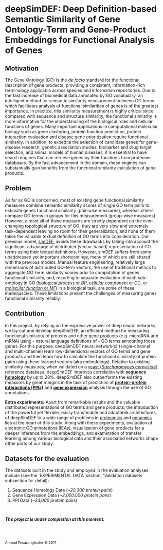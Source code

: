 # deepSimDEF: Deep Definition-based Semantic Similarity of Gene Ontology-Term and Gene-Product Embeddings for Functional Analysis of Genes

## Motivation

The [Gene Ontology](http://www.geneontology.org/) ([GO](http://www.geneontology.org/)) is the _de facto_ standard for the functional description of gene products, providing a consistent, information-rich terminology applicable across species and information repositories. Due to the fast increase of biomedical data annotated by GO vocabulary, an intelligent method for semantic similarity measurement between GO terms which facilitates analysis of functional similarities of genes is of the greatest importance. In practice, this similarity measurement is highly critical since compared with sequence and structure similarity, the functional similarity is more informative for the understanding of the biological roles and cellular functions of genes. Many important applications in computational molecular biology such as gene clustering, protein function prediction, protein interaction evaluation and disease gene prioritization require functional similarity. In addition, to expedite the selection of candidate genes for gene-disease research, genetic association studies, biomarker and drug target selection, and animal models of human diseases, it is essential to have search engines that can retrieve genes by their functions from proteome databases. By the fast advancement in the domain, these engines can substantially gain benefits from the functional similarity calculation of gene products.

## Problem

As far as GO is concerned, most of existing gene functional similarity measures combine semantic similarity scores of single GO term pairs to estimate genes functional similarity (pair-wise measures), whereas others compare GO terms in groups for this measurement (group-wise measures). However, almost all of these measures are strictly dependent on the ever-changing topological structure of GO; they are very slow and extremely task-dependent leaving no room for their generalization, and none of them takes the valuable textual definition of GO terms into consideration. Our previous model, [simDEF](https://github.com/ahmadpgh/simDEF), avoids these drawbacks by taking into account the significant advantage of distributed (vector-based) representation of GO terms using their textual definitions. However, simDEF suffers from some unaddressed yet important shortcomings, many of which are still shared with the previous models. Manual feature engineering, relatively large dimensions of distributed GO-term vectors, the use of traditional metrics to aggregate GO-term similarity scores prior to computation of genes functional similarity, and, resorting to separate evaluation of each sub-ontology in GO ([_biological process_ or _BP_](http://geneontology.org/page/biological-process-ontology-guidelines), [_cellular component_ or _CC_](http://geneontology.org/page/cellular-component-ontology-guidelines), or [_molecular function_ or _MF_](http://geneontology.org/page/molecular-function-ontology-guidelines)) in a biological task, are some of these inadequacies. These limitations present the challenges of measuring genes functional similarity reliably.

## Contribution

In this project, by relying on the expressive power of deep neural networks, we lay out and develop deepSimDEF, an efficient method for measuring functional similarity of proteins and other gene products (e.g. microRNA and mRNA) using - natural language definitions of - GO terms annotating those genes. For this purpose, deepSimDEF neural network(s) (single-channel and multi-channel) learn low-dimensional vectors of GO terms and gene products and then learn how to calculate the functional similarity of protein pairs using these learned vectors (aka embeddings). Relative to existing similarity measures, when validated on a [yeast (_Saccharomyces cerevisiae_)](https://www.yeastgenome.org/) reference database, deepSimDEF improves correlation with [**sequence homology**](https://en.wikipedia.org/wiki/Sequence_homology) by up to 28%. deepSimDEF also outperforms the existing measures by great margins in the task of prediction of [**protein-protein interactions (PPIs)**](https://en.wikipedia.org/wiki/Protein%E2%80%93protein_interaction) and [**gene expression**](https://en.wikipedia.org/wiki/Gene_expression) analysis through the use of GO annotations.  
  
**Extra experiments:** Apart from remarkable results and the valuable distributed representations of GO terms and gene products, the introduction of the powerful yet flexible, easily transferable and adaptable architectures of deepSimDEF to a wide range of problems in [proteomics](https://en.wikipedia.org/wiki/Proteomics) and [genomics](https://en.wikipedia.org/wiki/Genomics) lies at the heart of this study. Along with these experiments, evaluation of [electronic GO annotations (IEAs)](http://geneontology.org/page/guide-go-evidence-codes), visualization of gene products for a deeper inference from the embeddings, and examination of transfer learning among various biological data and their associated networks shape other parts of our study.

## Datasets for the evaluation

The datasets built in the study and employed in the evaluation analyses include (see the 'EXPERIMENTAL DATA' section, 'Validation datasets' subsection for detail):
1. Sequence Homology Data (_~20,000 protein pairs_)
2. Gene Expression Data (_~2,000,000 protein pairs_)
3. PPI Data (_~33,000 protein pairs_)

<br/>

_**The project is under completion at this moment.**_

<br>
<br>

<sub>Ahmad Pesaranghader © 2017</sub>
